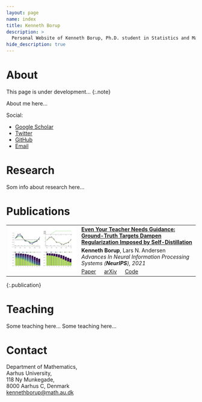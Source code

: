 ```yaml
---
layout: page
name: index
title: Kenneth Borup
description: >
  Personal Website of Kenneth Borup, Ph.D. student in Statistics and Machine Learning at Aarhus University.
hide_description: true
---
```


# About
This page is under development...
{:.note}

About me here...
<div class="sidebar-social"> <span class="sr-only">Social:</span><ul><li> <a href="https://scholar.google.co.uk/citations?hl=en&amp;user=KsFyMREAAAAJ&amp;view_op=list_works&amp;sortby=pubdate" title="Google Scholar" class="no-mark-external"> <span class="icon-googlescholar"></span> <span class="sr-only">Google Scholar</span> </a></li><li> <a href="https://twitter.com/KennethBorup" title="Twitter" class="no-mark-external"> <span class="icon-twitter"></span> <span class="sr-only">Twitter</span> </a></li><li> <a href="https://github.com/Kennethborup" title="GitHub" class="no-mark-external"> <span class="icon-github"></span> <span class="sr-only">GitHub</span> </a></li><li> <a href="mailto:kenn%65thborup@m%61t%68.au.%64%6B" title="Email" class="no-mark-external"> <span class="icon-mail"></span> <span class="sr-only">Email</span> </a></li></ul></div>

# Research
Som info about research here...

# Publications

<table>
<tbody>
  <tr>
    <td rowspan=3><img class="pub_thumb" src="assets/publication_thumbnails/self_distill.png"></td>
    <td><a class="header" href="https://https://arxiv.org/abs/2102.13088" target="_blank"><b>Even Your Teacher Needs Guidance: Ground-Truth Targets Dampen Regularization Imposed by Self-Distillation</b></a></td>
  </tr>
  <tr>
    <td><b>Kenneth Borup</b>, Lars N. Andersen<br><i>Advances In Neural Information Processing Systems (<b>NeurIPS</b>), 2021</i></td>
  </tr>
  <tr>
    <td><a href="https://https://arxiv.org/abs/2102.13088" target="_blank">Paper</a>
	  &emsp;
	<a href="https://https://arxiv.org/abs/2102.13088" target="_blank">arXiv</a>
          &emsp;
	<a href="https://github.com/Kennethborup/self_distillation" target="_blank">Code</a>
    </td>
  </tr>
</tbody>
</table>
{:.publication}

# Teaching
Some teaching here...
Some teaching here...

# Contact
										  
Department of Mathematics,  
Aarhus University,  
118 Ny Munkegade,  
8000 Aarhus C, Denmark  
<a href='mailto&#58;kenn&#37;65thb&#111;r&#117;&#112;&#64;m%6&#49;t%&#54;8&#46;au&#46;%6&#52;%&#54;B'>ke&#110;&#110;ethboru&#112;&#64;mat&#104;&#46;au&#46;dk</a>
